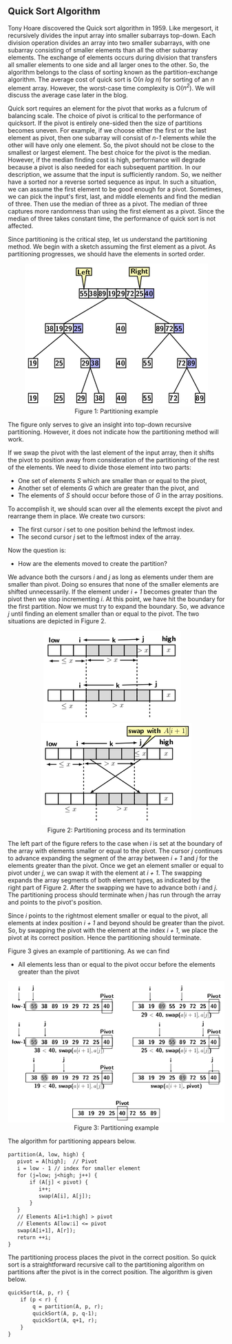 ## Quick Sort Algorithm

Tony Hoare discovered the Quick sort algorithm in 1959. Like mergesort, it recursively divides the 
input array into smaller subarrays top-down. Each division operation divides an array into two
smaller subarrays, with one subarray consisting of smaller elements than all the other subarray 
elements. The exchange of elements occurs during division that transfers all smaller elements to one 
side and all larger ones to the other. So, the algorithm belongs to the class
of sorting known as the partition-exchange algorithm. The average cost of quick sort is 
O(<i>n log n</i>) for sorting of an <i>n</i> element array. However, the worst-case time complexity 
is O(<i>n<sup>2</sup></i>). We will discuss the average case later in the blog.

Quick sort requires an element for the pivot that works as a fulcrum of balancing scale. 
The choice of pivot is critical to the performance of quicksort. If the pivot is entirely one-sided 
then the size of partitions becomes uneven. For example, if we choose either the first or the 
last element as pivot, then one subarray will consist of <i>n-1</i> elements while the other 
will have only one element. So, the pivot should not be close to the smallest or largest element. The 
best choice for the pivot is the median. However, if the median finding cost is high, performance will degrade because a pivot is also needed for each subsequent partition.
In our description, we assume that the input is sufficiently random. So, we neither
have a sorted nor a reverse sorted sequence as input. In such a situation, we can assume the 
first element to be good enough for a pivot. Sometimes, we can pick the input's first, last, and
middle elements and find the median of three. Then use the median of three as a pivot. 
The median of three captures more randomness than using the first element as a pivot. Since the 
median of three takes constant time, the performance of quick sort is not affected.

Since partitioning is the critical step, let us understand the partitioning method.  We begin
with a sketch assuming the first element as a pivot. As partitioning progresses, we should have
the elements in sorted order. 
<p style="text-align:center">
  <img src="../images/quickSortPartitioning.png"><br>
  Figure 1: Partitioning example
</p>
The figure only serves to give an insight into top-down recursive partitioning. However, it does
not indicate how the partitioning method will work. 

If we swap the pivot with the last element of the input array, then it shifts the pivot to position
away from consideration of the partitioning of the rest of the elements. We need to divide those 
element into two parts: 

- One set of elements <i>S</i> which are smaller than or equal to the pivot,
- Another set of elements <i>G</i> which are greater than the pivot, and
- The elements of <i>S</i> should occur before those of <i>G</i> in the array positions.

To accomplish it, we should scan over all the elements except the pivot and rearrange them in
place. We create two cursors:

- The first cursor <i>i</i> set to one position behind the leftmost index. 
- The second cursor <i>j</i> set to the leftmost index of the array. 

Now the question is:

- How are the elements moved to create the partition?

We advance both the cursors <i>i</i> and <i>j</i> as long as elements under them are smaller 
than pivot. Doing so ensures that none of the smaller elements are shifted unnecessarily.
If the element under <i>i + 1</i> becomes greater than the pivot then we stop incrementing 
<i>i</i>. At this point, we have hit the boundary for the first partition. Now we must try to
expand the boundary. So, we advance <i>j</i> until finding an element smaller than or equal
to the pivot. The two situations are depicted in Figure 2. 
<p style="text-align:center">
  <img src="../images/quickSortIndexLoc1.png">&nbsp;&nbsp;&nbsp;&nbsp;&nbsp;<img src="../images/quickSortIndexLoc2.png"><br>
  Figure 2: Partitioning process and its termination
</p>
The left part of the figure refers to the case when <i>i</i> is set at the boundary of the
array with elements smaller or equal to the pivot. The cursor <i>j</i> continues to advance
expanding the segment of the array between <i>i + 1</i> and <i>j</i> for the elements greater
than the pivot. Once we get an element smaller or equal to pivot under <i>j</i>, we can 
swap it with the element at <i>i + 1</i>. The swapping expands the array segments of both
element types, as indicated by the right part of Figure 2. After the swapping we have to
advance both <i>i</i> and <i>j</i>. The partitioning process should terminate when <i>j</i> 
has run through the array and points to the pivot's position. 

Since <i>i</i> points to the rightmost element smaller or equal to the pivot, all elements at 
index position <i>i + 1</i> and beyond should be greater than the pivot. So, by swapping
the pivot with the element at the index <i>i + 1</i>, we place the pivot at its correct position. 
Hence the partitioning should terminate. 

Figure 3 gives an example of partitioning. As we can find 

- All elements less than or equal to the pivot occur before the elements greater than the pivot 

<p style="text-align:center">
  <img src="../images/quickSortPartitionExample.png"><br>
  Figure 3: Partitioning example
</p>
The algorithm for partitioning appears below.

```
partition(A, low, high) {
   pivot = A[high];  // Pivot 
   i = low - 1 // index for smaller element 
   for (j=low; j<high; j++) {
       if (A[j] < pivot) { 
          i++; 
          swap(A[i], A[j]);
       }
   }
   // Elements A[i+1:high] > pivot
   // Elements A[low:i] <= pivot
   swap(A[i+1], A[r]);
   return ++i;
}
```
The partitioning process places the pivot in the correct position. So quick sort is a straightforward
recursive call to the partitioning algorithm on partitions after the pivot is in the correct position. The
algorithm is given below.

```
quickSort(A, p, r) {
    if (p < r) {
        q = partition(A, p, r);
        quickSort(A, p, q-1);
        quickSort(A, q+1, r);
    }
}
```


